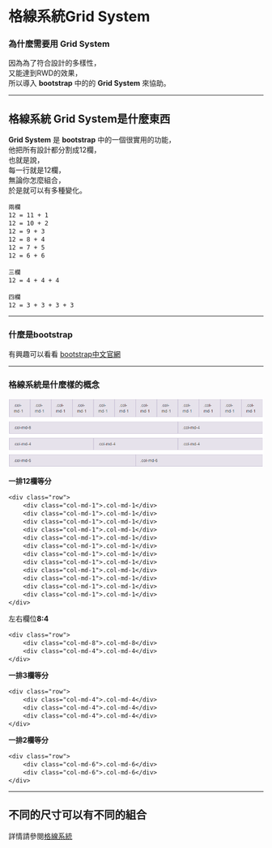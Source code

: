 # 格線系統Grid System

### 

### 為什麼需要用 Grid System

因為為了符合設計的多樣性，  
又能達到RWD的效果，  
所以導入 **bootstrap** 中的的 **Grid System** 來協助。

---

## 格線系統 Grid System是什麼東西

**Grid System** 是 **bootstrap** 中的一個很實用的功能，  
他把所有設計都分割成12欄，  
也就是說，  
每一行就是12欄，  
無論你怎麼組合，  
於是就可以有多種變化。

```
兩欄
12 = 11 + 1
12 = 10 + 2
12 = 9 + 3
12 = 8 + 4
12 = 7 + 5
12 = 6 + 6

三欄
12 = 4 + 4 + 4

四欄
12 = 3 + 3 + 3 + 3
```

---

### 什麼是bootstrap

有興趣可以看看 [bootstrap中文官網](https://kkbruce.tw/bs3/)

---

### 格線系統是什麼樣的概念

![](/assets/grid-system.png)

**一排12欄等分**

```
<div class="row">
    <div class="col-md-1">.col-md-1</div>
    <div class="col-md-1">.col-md-1</div>
    <div class="col-md-1">.col-md-1</div>
    <div class="col-md-1">.col-md-1</div>
    <div class="col-md-1">.col-md-1</div>
    <div class="col-md-1">.col-md-1</div>
    <div class="col-md-1">.col-md-1</div>
    <div class="col-md-1">.col-md-1</div>
    <div class="col-md-1">.col-md-1</div>
    <div class="col-md-1">.col-md-1</div>
    <div class="col-md-1">.col-md-1</div>
    <div class="col-md-1">.col-md-1</div>
</div>
```

左右欄位**8:4**

```
<div class="row">
    <div class="col-md-8">.col-md-8</div>
    <div class="col-md-4">.col-md-4</div>
</div>
```

**一排3欄等分**

```
<div class="row">
    <div class="col-md-4">.col-md-4</div>
    <div class="col-md-4">.col-md-4</div>
    <div class="col-md-4">.col-md-4</div>
</div>
```

**一排2欄等分**

```
<div class="row">
    <div class="col-md-6">.col-md-6</div>
    <div class="col-md-6">.col-md-6</div>
</div>
```



---

## 不同的尺寸可以有不同的組合

詳情請參閱[格線系統](https://kkbruce.tw/bs3/CSS#grid)

